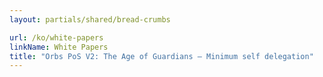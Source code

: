 ```yaml
---
layout: partials/shared/bread-crumbs

url: /ko/white-papers
linkName: White Papers
title: "Orbs PoS V2: The Age of Guardians – Minimum self delegation"
---
```

